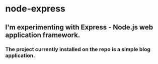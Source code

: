 # node-express

## I'm experimenting with Express - Node.js web application framework.
### The project currently installed on the repo is a simple blog application.
